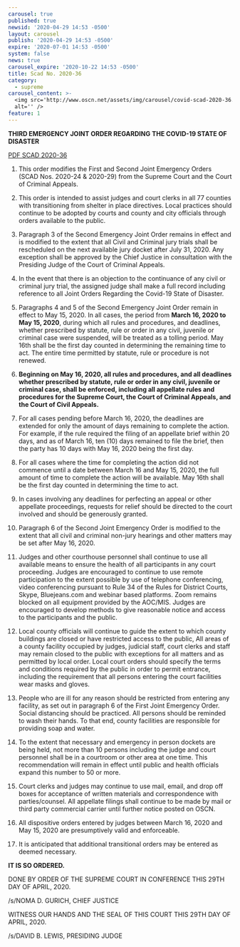 ```yaml
---
carousel: true
published: true
newsid: '2020-04-29 14:53 -0500'
layout: carousel
publish: '2020-04-29 14:53 -0500'
expire: '2020-07-01 14:53 -0500'
system: false
news: true
carousel_expire: '2020-10-22 14:53 -0500'
title: Scad No. 2020-36
category:
  - supreme
carousel_content: >-
  <img src='http://www.oscn.net/assets/img/carousel/covid-scad-2020-36.jpg'
  alt='' />
feature: 1
---
```

**THIRD EMERGENCY JOINT ORDER REGARDING** 
**THE COVID-19 STATE OF DISASTER**

[PDF SCAD 2020-36](http://www.oscn.net/images/news/SCAD-2020-36.pdf)


1.	This order modifies the First and Second Joint Emergency Orders (SCAD Nos. 2020-24 & 2020-29) from the Supreme Court and the Court of Criminal Appeals.

2.	This order is intended to assist judges and court clerks in all 77 counties with transitioning from shelter in place directives.  Local practices should continue to be adopted by courts and county and city officials through orders available to the public.  

3.	Paragraph 3 of the Second Emergency Joint Order remains in effect and is modified to the extent that all Civil and Criminal jury trials shall be rescheduled on the next available jury docket after July 31, 2020.  Any exception shall be approved by the Chief Justice in consultation with the Presiding Judge of the Court of Criminal Appeals. 

4.	In the event that there is an objection to the continuance of any civil or criminal jury trial, the assigned judge shall make a full record including reference to all Joint Orders Regarding the Covid-19 State of Disaster. 

5.	Paragraphs 4 and 5 of the Second Emergency Joint Order remain in effect to May 15, 2020.  In all cases, the period from **March 16, 2020 to May 15, 2020**, during which all rules and procedures, and deadlines, whether prescribed by statute, rule or order in any civil, juvenile or criminal case were suspended, will be treated as a tolling period.  May 16th shall be the first day counted in determining the remaining time to act.  The entire time permitted by statute, rule or procedure is not renewed.

6.	**Beginning on May 16, 2020, all rules and procedures, and all deadlines whether prescribed by statute, rule or order in any civil, juvenile or criminal case, shall be enforced, including all appellate rules and procedures for the Supreme Court, the Court of Criminal Appeals, and the Court of Civil Appeals.**

7.	For all cases pending before March 16, 2020, the deadlines are extended for only the amount of days remaining to complete the action.  For example, if the rule required the filing of an appellate brief within 20 days, and as of March 16, ten (10) days remained to file the brief, then the party has 10 days with May 16, 2020 being the first day. 

8.	For all cases where the time for completing the action did not commence until a date between March 16 and May 15, 2020, the full amount of time to complete the action will be available. May 16th shall be the first day counted in determining the time to act.  

9.	In cases involving any deadlines for perfecting an appeal or other appellate proceedings, requests for relief should be directed to the court involved and should be generously granted.

10.	Paragraph 6 of the Second Joint Emergency Order is modified to the extent that all civil and criminal non-jury hearings and other matters may be set after May 16, 2020.

11.	Judges and other courthouse personnel shall continue to use all available means to ensure the health of all participants in any court proceeding.  Judges are encouraged to continue to use remote participation to the extent possible by use of telephone conferencing, video conferencing pursuant to Rule 34 of the Rules for District Courts, Skype, Bluejeans.com and webinar based platforms. Zoom remains blocked on all equipment provided by the AOC/MIS. Judges are encouraged to develop methods to give reasonable notice and access to the participants and the public. 

12.	Local county officials will continue to guide the extent to which county buildings are closed or have restricted access to the public, All areas of a county facility occupied by judges, judicial staff, court clerks and staff may remain closed to the public with exceptions for all matters and as permitted by local order.   Local court orders should specify the terms and conditions required by the public in order to permit entrance, including the requirement that all persons entering the court facilities wear masks and gloves. 

13.	People who are ill for any reason should be restricted from entering any facility, as set out in paragraph 6 of the First Joint Emergency Order.  Social distancing should be practiced.  All persons should be reminded to wash their hands.  To that end, county facilities are responsible for providing soap and water. 

14.	To the extent that necessary and emergency in person dockets are being held, not more than 10 persons including the judge and court personnel shall be in a courtroom or other area at one time.  This recommendation will remain in effect until public and health officials expand this number to 50 or more.  

15.	Court clerks and judges may continue to use mail, email, and drop off boxes for acceptance of written materials and correspondence with parties/counsel.  All appellate filings shall continue to be made by mail or third party commercial carrier until further notice posted on OSCN. 

16.	All dispositive orders entered by judges between March 16, 2020 and May 15, 2020 are presumptively valid and enforceable.  

17.	It is anticipated that additional transitional orders may be entered as deemed necessary.  

**IT IS SO ORDERED.**  

DONE BY ORDER OF THE SUPREME COURT IN CONFERENCE THIS 29TH DAY OF APRIL, 2020.

/s/NOMA D. GURICH, CHIEF JUSTICE

WITNESS OUR HANDS AND THE SEAL OF THIS COURT THIS 29TH DAY OF APRIL, 2020. 

/s/DAVID B. LEWIS, PRESIDING JUDGE
